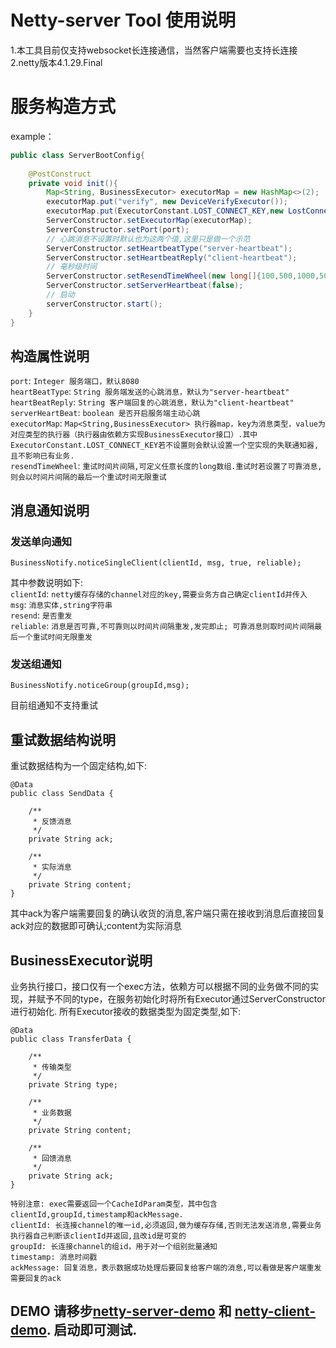 # Netty-server Tool 使用说明
1.本工具目前仅支持websocket长连接通信，当然客户端需要也支持长连接  
2.netty版本4.1.29.Final  

# 服务构造方式
example：
``` JAVA
public class ServerBootConfig{
    
    @PostConstruct
    private void init(){
        Map<String, BusinessExecutor> executorMap = new HashMap<>(2);
        executorMap.put("verify", new DeviceVerifyExecutor());
        executorMap.put(ExecutorConstant.LOST_CONNECT_KEY,new LostConnectExecutor());
        ServerConstructor.setExecutorMap(executorMap);
        ServerConstructor.setPort(port);
        // 心跳消息不设置时默认也为这两个值,这里只是做一个示范
        ServerConstructor.setHeartbeatType("server-heartbeat");
        ServerConstructor.setHeartbeatReply("client-heartbeat");
        // 毫秒级时间
        ServerConstructor.setResendTimeWheel(new long[]{100,500,1000,5000});
        ServerConstructor.setServerHeartbeat(false);
        // 启动
        serverConstructor.start();
    }
}
```
## 构造属性说明
`port`: `Integer 服务端口，默认8080`  
`heartBeatType`: `String 服务端发送的心跳消息，默认为"server-heartbeat"`  
`heartBeatReply`: `String 客户端回复的心跳消息，默认为"client-heartbeat"`  
`serverHeartBeat`: `boolean 是否开启服务端主动心跳`  
`executorMap`: `Map<String,BusinessExecutor> 执行器map，key为消息类型，value为对应类型的执行器（执行器由依赖方实现BusinessExecutor接口）.其中ExecutorConstant.LOST_CONNECT_KEY若不设置则会默认设置一个空实现的失联通知器,且不影响已有业务.`  
`resendTimeWheel`: `重试时间片间隔,可定义任意长度的long数组.重试时若设置了可靠消息,则会以时间片间隔的最后一个重试时间无限重试`

## 消息通知说明
### 发送单向通知
```
BusinessNotify.noticeSingleClient(clientId, msg, true, reliable);
```
其中参数说明如下:    
`clientId`: `netty缓存存储的channel对应的key,需要业务方自己确定clientId并传入`    
`msg`: `消息实体,string字符串`    
`resend`: `是否重发`    
`reliable`: `消息是否可靠,不可靠则以时间片间隔重发,发完即止; 可靠消息则取时间片间隔最后一个重试时间无限重发`    
### 发送组通知
```
BusinessNotify.noticeGroup(groupId,msg);
```
目前组通知不支持重试
## 重试数据结构说明
重试数据结构为一个固定结构,如下:
```
@Data
public class SendData {

    /**
     * 反馈消息
     */
    private String ack;

    /**
     * 实际消息
     */
    private String content;
}
```
其中ack为客户端需要回复的确认收货的消息,客户端只需在接收到消息后直接回复ack对应的数据即可确认;content为实际消息
## BusinessExecutor说明
业务执行接口，接口仅有一个exec方法，依赖方可以根据不同的业务做不同的实现，并赋予不同的type，在服务初始化时将所有Executor通过ServerConstructor进行初始化. 所有Executor接收的数据类型为固定类型,如下:
```
@Data
public class TransferData {

    /**
     * 传输类型
     */
    private String type;

    /**
     * 业务数据
     */
    private String content;

    /**
     * 回馈消息
     */
    private String ack;
}
```
```
特别注意: exec需要返回一个CacheIdParam类型，其中包含clientId,groupId,timestamp和ackMessage.    
clientId: 长连接channel的唯一id,必须返回,做为缓存存储,否则无法发送消息,需要业务执行器自己判断该clientId并返回,且改id是可变的      
groupId: 长连接channel的组id，用于对一个组别批量通知  
timestamp: 消息时间戳  
ackMessage: 回复消息，表示数据成功处理后要回复给客户端的消息,可以看做是客户端重发需要回复的ack   
```

## DEMO 请移步[netty-server-demo](https://github.com/BaoziruqinLRL/netty-server-demo) 和 [netty-client-demo](https://github.com/BaoziruqinLRL/netty-client-demo). 启动即可测试.
